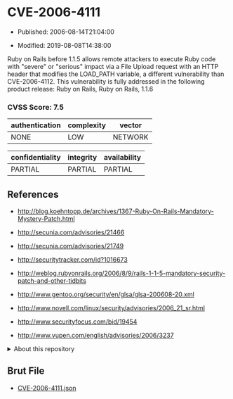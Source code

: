# CVE-2006-4111

- Published: 2006-08-14T21:04:00

- Modified: 2019-08-08T14:38:00

Ruby on Rails before 1.1.5 allows remote attackers to execute Ruby code with "severe" or "serious" impact via a File Upload request with an HTTP header that modifies the LOAD_PATH variable, a different vulnerability than CVE-2006-4112. This vulnerability is fully addressed in the following product release:
Ruby on Rails, Ruby on Rails, 1.1.6

### CVSS Score: **7.5**

| authentication | complexity | vector |
| --- | --- | --- |
| NONE | LOW | NETWORK |

| confidentiality | integrity | availability |
| --- | --- | --- |
| PARTIAL | PARTIAL | PARTIAL |

## References

* http://blog.koehntopp.de/archives/1367-Ruby-On-Rails-Mandatory-Mystery-Patch.html

* http://secunia.com/advisories/21466

* http://secunia.com/advisories/21749

* http://securitytracker.com/id?1016673

* http://weblog.rubyonrails.org/2006/8/9/rails-1-1-5-mandatory-security-patch-and-other-tidbits

* http://www.gentoo.org/security/en/glsa/glsa-200608-20.xml

* http://www.novell.com/linux/security/advisories/2006_21_sr.html

* http://www.securityfocus.com/bid/19454

* http://www.vupen.com/english/advisories/2006/3237

<details>
<summary>About this repository</summary> 

  This repository is part of the project [Live Hack CVE](https://github.com/Live-Hack-CVE). Main website can be found [www.live-hack.org](https://www.live-hack.org) 
  
  Made by [Sn0wAlice](https://github.com/Sn0wAlice) for the people that care about security and need to have a feed of the latest CVEs. Hope you enjoy it, don't forget to star the repo and follow me on [Twitter](https://twitter.com/Sn0wAlice) and [Github](https://github.com/Sn0wAlice). And that is my [personnal website](https://www.alice-snow.me/)

  - [Home Page](https://github.com/Live-Hack-CVE)
  - [Framework](https://github.com/Live-Hack-CVE/cve-framework)
  - [CVE database](https://github.com/Live-Hack-CVE/full_database)
  - [Changelog](https://github.com/Live-Hack-CVE/Changelog)
</details>

## Brut File

* [CVE-2006-4111.json](https://raw.githubusercontent.com/Live-Hack-CVE/full_database/main/cves/2006/CVE-2006-4111.json)

